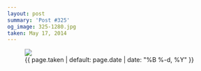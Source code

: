 ```yaml
---
layout: post
summary: 'Post #325'
og_image: 325-1280.jpg
taken: May 17, 2014
---
```


<figure class="post">
<img sizes="(min-width: 700px) 50vw, calc(100vw - 2rem)" src="{{ site.assets_url }}/325-640.jpg" srcset="{{ site.assets_url }}/325-1280.jpg 1280w, {{ site.assets_url }}/325-960.jpg 960w, {{ site.assets_url }}/325-640.jpg 640w, {{ site.assets_url }}/325-320.jpg 320w"/>
<figcaption>
<time>{{ page.taken | default: page.date | date: "%B %-d, %Y" }}</time>
</figcaption>
</figure>
